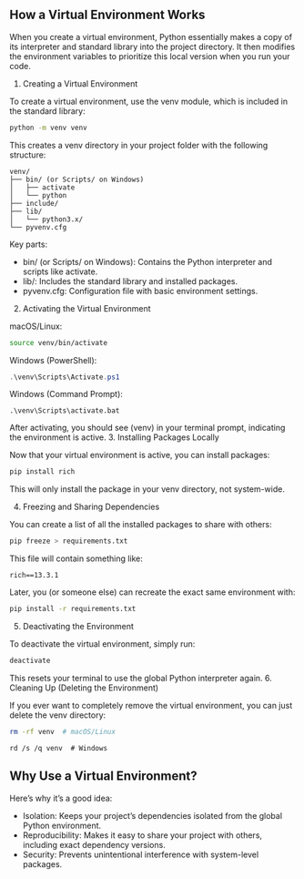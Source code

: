 ## How a Virtual Environment Works

When you create a virtual environment, Python essentially makes a copy of its interpreter and standard library into the project directory. It then modifies the environment variables to prioritize this local version when you run your code.

1. Creating a Virtual Environment

To create a virtual environment, use the venv module, which is included in the standard library:

```bash
python -m venv venv
```

This creates a venv directory in your project folder with the following structure:

```
venv/
├── bin/ (or Scripts/ on Windows)
│   ├── activate
│   └── python
├── include/
├── lib/
│   └── python3.x/
└── pyvenv.cfg
```

Key parts:
- bin/ (or Scripts/ on Windows): Contains the Python interpreter and scripts like activate.
- lib/: Includes the standard library and installed packages.
- pyvenv.cfg: Configuration file with basic environment settings.

2. Activating the Virtual Environment

macOS/Linux:

```bash
source venv/bin/activate
```

Windows (PowerShell):

```powershell
.\venv\Scripts\Activate.ps1
```

Windows (Command Prompt):
```
.\venv\Scripts\activate.bat
```

After activating, you should see (venv) in your terminal prompt, indicating the environment is active.
3. Installing Packages Locally

Now that your virtual environment is active, you can install packages:

```bash
pip install rich
```

This will only install the package in your venv directory, not system-wide.

4. Freezing and Sharing Dependencies

You can create a list of all the installed packages to share with others:

```bash
pip freeze > requirements.txt
```

This file will contain something like:

```text
rich==13.3.1
```

Later, you (or someone else) can recreate the exact same environment with:

```bash
pip install -r requirements.txt
```

5. Deactivating the Environment

To deactivate the virtual environment, simply run:

```bash
deactivate
```

This resets your terminal to use the global Python interpreter again.
6. Cleaning Up (Deleting the Environment)

If you ever want to completely remove the virtual environment, you can just delete the venv directory:

```bash
rm -rf venv  # macOS/Linux
```
```shell
rd /s /q venv  # Windows
```

## Why Use a Virtual Environment?
Here’s why it’s a good idea:
- Isolation: Keeps your project’s dependencies isolated from the global Python environment.
- Reproducibility: Makes it easy to share your project with others, including exact dependency versions.
- Security: Prevents unintentional interference with system-level packages.